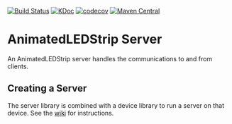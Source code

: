 [![Build Status](https://travis-ci.com/AnimatedLEDStrip/server.svg?branch=master)](https://travis-ci.com/AnimatedLEDStrip/server)
[![KDoc](https://img.shields.io/badge/KDoc-read-green.svg)](https://animatedledstrip.github.io/server/animatedledstrip-server/index.html)
[![codecov](https://codecov.io/gh/AnimatedLEDStrip/server/branch/master/graph/badge.svg)](https://codecov.io/gh/AnimatedLEDStrip/server)
[![Maven Central](https://maven-badges.herokuapp.com/maven-central/io.github.animatedledstrip/animatedledstrip-server/badge.svg)](https://maven-badges.herokuapp.com/maven-central/io.github.animatedledstrip/animatedledstrip-server)

# AnimatedLEDStrip Server
An AnimatedLEDStrip server handles the communications to and from clients.


## Creating a Server
The server library is combined with a device library to run a server on that device.
See the [wiki](https://github.com/AnimatedLEDStrip/server/wiki/Creating-a-Server)
for instructions.
